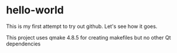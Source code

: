 hello-world
===========
This is my first attempt to try out github. Let's see how it goes.

This project uses qmake 4.8.5 for creating makefiles but no other Qt dependencies
